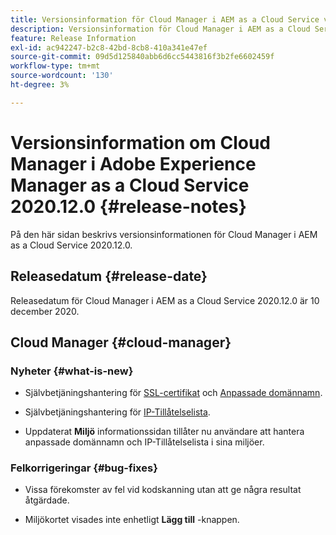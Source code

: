 ```yaml
---
title: Versionsinformation för Cloud Manager i AEM as a Cloud Service version 2020.12.0
description: Versionsinformation för Cloud Manager i AEM as a Cloud Service version 2020.12.0
feature: Release Information
exl-id: ac942247-b2c8-42bd-8cb8-410a341e47ef
source-git-commit: 09d5d125840abb6d6cc5443816f3b2fe6602459f
workflow-type: tm+mt
source-wordcount: '130'
ht-degree: 3%

---
```


# Versionsinformation om Cloud Manager i Adobe Experience Manager as a Cloud Service 2020.12.0 {#release-notes}

På den här sidan beskrivs versionsinformationen för Cloud Manager i AEM as a Cloud Service 2020.12.0.

## Releasedatum {#release-date}

Releasedatum för Cloud Manager i AEM as a Cloud Service 2020.12.0 är 10 december 2020.

## Cloud Manager {#cloud-manager}

### Nyheter {#what-is-new}

* Självbetjäningshantering för [SSL-certifikat](/help/implementing/cloud-manager/managing-ssl-certifications/introduction.md) och [Anpassade domännamn](/help/implementing/cloud-manager/custom-domain-names/introduction.md).

* Självbetjäningshantering för [IP-Tillåtelselista](/help/implementing/cloud-manager/ip-allow-lists/introduction.md).

* Uppdaterat **Miljö** informationssidan tillåter nu användare att hantera anpassade domännamn och IP-Tillåtelselista i sina miljöer.


### Felkorrigeringar  {#bug-fixes}

* Vissa förekomster av fel vid kodskanning utan att ge några resultat åtgärdade.

* Miljökortet visades inte enhetligt **Lägg till** -knappen.
